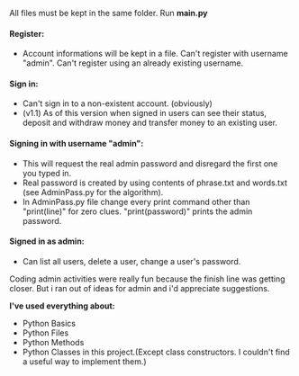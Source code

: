 All files must be kept in the same folder. Run **main.py**


#### Register:
- Account informations will be kept in a file. Can't register with username "admin". Can't register using an already existing username.


#### Sign in:
- Can't sign in to a non-existent account. (obviously)
- (v1.1) As of this version when signed in users can see their status, deposit and withdraw money and transfer money to an existing user.


#### Signing in with username "admin":
- This will request the real admin password and disregard the first one you typed in.
- Real password is created by using contents of phrase.txt and words.txt (see AdminPass.py for the algorithm).
- In AdminPass.py file change every print command other than "print(line)" for zero clues. "print(password)" prints the admin password.


#### Signed in as admin:
- Can list all users, delete a user, change a user's password.


Coding admin activities were really fun because the finish line was getting closer. But i ran out of ideas for admin and i'd appreciate suggestions.

**I've used everything about:**
- Python Basics
- Python Files
- Python Methods
- Python Classes in this project.(Except class constructors. I couldn't find a useful way to implement them.)
